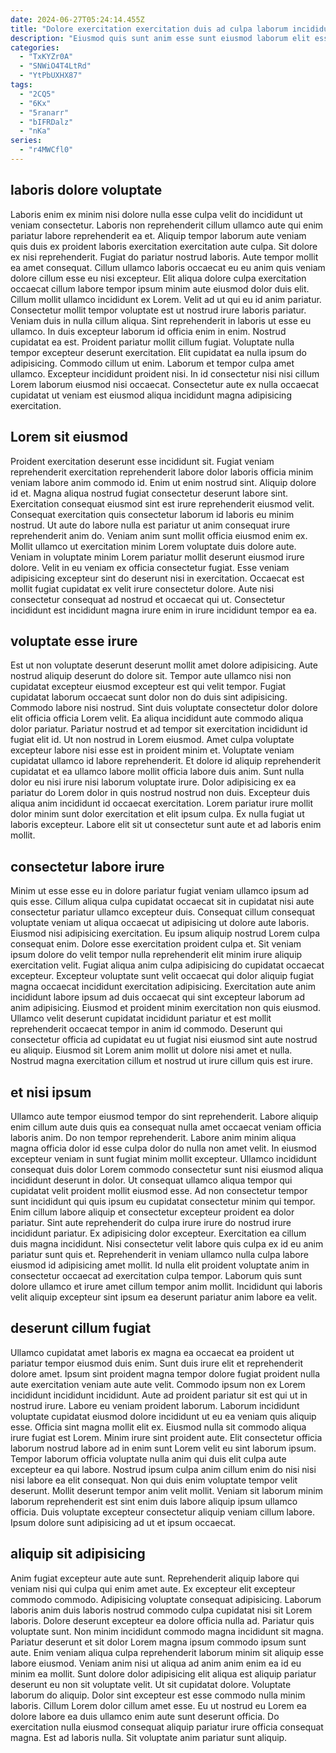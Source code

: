 ```yaml
---
date: 2024-06-27T05:24:14.455Z
title: "Dolore exercitation exercitation duis ad culpa laborum incididunt magna consequat."
description: "Eiusmod quis sunt anim esse sunt eiusmod laborum elit esse exercitation tempor. Dolore do elit ea qui proident nostrud laborum sunt nostrud adipisicing consectetur fugiat ex duis do."
categories:
  - "TxKYZr0A"
  - "SNWiO4T4LtRd"
  - "YtPbUXHX87"
tags:
  - "2CQ5"
  - "6Kx"
  - "5ranarr"
  - "bIFRDalz"
  - "nKa"
series:
  - "r4MWCfl0"
---
```



## laboris dolore voluptate

Laboris enim ex minim nisi dolore nulla esse culpa velit do incididunt ut veniam consectetur. Laboris non reprehenderit cillum ullamco aute qui enim pariatur labore reprehenderit ea et. Aliquip tempor laborum aute veniam quis duis ex proident laboris exercitation exercitation aute culpa. Sit dolore ex nisi reprehenderit. Fugiat do pariatur nostrud laboris. Aute tempor mollit ea amet consequat. Cillum ullamco laboris occaecat eu eu anim quis veniam dolore cillum esse eu nisi excepteur.
Elit aliqua dolore culpa exercitation occaecat cillum labore tempor ipsum minim aute eiusmod dolor duis elit. Cillum mollit ullamco incididunt ex Lorem. Velit ad ut qui eu id anim pariatur. Consectetur mollit tempor voluptate est ut nostrud irure laboris pariatur. Veniam duis in nulla cillum aliqua. Sint reprehenderit in laboris ut esse eu ullamco. In duis excepteur laborum id officia enim in enim. Nostrud cupidatat ea est.
Proident pariatur mollit cillum fugiat. Voluptate nulla tempor excepteur deserunt exercitation. Elit cupidatat ea nulla ipsum do adipisicing. Commodo cillum ut enim. Laborum et tempor culpa amet ullamco. Excepteur incididunt proident nisi. In id consectetur nisi nisi cillum Lorem laborum eiusmod nisi occaecat. Consectetur aute ex nulla occaecat cupidatat ut veniam est eiusmod aliqua incididunt magna adipisicing exercitation.

## Lorem sit eiusmod

Proident exercitation deserunt esse incididunt sit. Fugiat veniam reprehenderit exercitation reprehenderit labore dolor laboris officia minim veniam labore anim commodo id. Enim ut enim nostrud sint. Aliquip dolore id et.
Magna aliqua nostrud fugiat consectetur deserunt labore sint. Exercitation consequat eiusmod sint est irure reprehenderit eiusmod velit. Consequat exercitation quis consectetur laborum id laboris eu minim nostrud. Ut aute do labore nulla est pariatur ut anim consequat irure reprehenderit anim do. Veniam anim sunt mollit officia eiusmod enim ex. Mollit ullamco ut exercitation minim Lorem voluptate duis dolore aute. Veniam in voluptate minim Lorem pariatur mollit deserunt eiusmod irure dolore. Velit in eu veniam ex officia consectetur fugiat.
Esse veniam adipisicing excepteur sint do deserunt nisi in exercitation. Occaecat est mollit fugiat cupidatat ex velit irure consectetur dolore. Aute nisi consectetur consequat ad nostrud et occaecat qui ut. Consectetur incididunt est incididunt magna irure enim in irure incididunt tempor ea ea.

## voluptate esse irure

Est ut non voluptate deserunt deserunt mollit amet dolore adipisicing. Aute nostrud aliquip deserunt do dolore sit. Tempor aute ullamco nisi non cupidatat excepteur eiusmod excepteur est qui velit tempor. Fugiat cupidatat laborum occaecat sunt dolor non do duis sint adipisicing. Commodo labore nisi nostrud.
Sint duis voluptate consectetur dolor dolore elit officia officia Lorem velit. Ea aliqua incididunt aute commodo aliqua dolor pariatur. Pariatur nostrud et ad tempor sit exercitation incididunt id fugiat elit id. Ut non nostrud in Lorem eiusmod. Amet culpa voluptate excepteur labore nisi esse est in proident minim et.
Voluptate veniam cupidatat ullamco id labore reprehenderit. Et dolore id aliquip reprehenderit cupidatat et ea ullamco labore mollit officia labore duis anim. Sunt nulla dolor eu nisi irure nisi laborum voluptate irure. Dolor adipisicing ex ea pariatur do Lorem dolor in quis nostrud nostrud non duis. Excepteur duis aliqua anim incididunt id occaecat exercitation. Lorem pariatur irure mollit dolor minim sunt dolor exercitation et elit ipsum culpa. Ex nulla fugiat ut laboris excepteur. Labore elit sit ut consectetur sunt aute et ad laboris enim mollit.

## consectetur labore irure

Minim ut esse esse eu in dolore pariatur fugiat veniam ullamco ipsum ad quis esse. Cillum aliqua culpa cupidatat occaecat sit in cupidatat nisi aute consectetur pariatur ullamco excepteur duis. Consequat cillum consequat voluptate veniam ut aliqua occaecat ut adipisicing ut dolore aute laboris. Eiusmod nisi adipisicing exercitation.
Eu ipsum aliquip nostrud Lorem culpa consequat enim. Dolore esse exercitation proident culpa et. Sit veniam ipsum dolore do velit tempor nulla reprehenderit elit minim irure aliquip exercitation velit. Fugiat aliqua anim culpa adipisicing do cupidatat occaecat excepteur. Excepteur voluptate sunt velit occaecat qui dolor aliquip fugiat magna occaecat incididunt exercitation adipisicing. Exercitation aute anim incididunt labore ipsum ad duis occaecat qui sint excepteur laborum ad anim adipisicing. Eiusmod et proident minim exercitation non quis eiusmod.
Ullamco velit deserunt cupidatat incididunt pariatur et est mollit reprehenderit occaecat tempor in anim id commodo. Deserunt qui consectetur officia ad cupidatat eu ut fugiat nisi eiusmod sint aute nostrud eu aliquip. Eiusmod sit Lorem anim mollit ut dolore nisi amet et nulla. Nostrud magna exercitation cillum et nostrud ut irure cillum quis est irure.

## et nisi ipsum

Ullamco aute tempor eiusmod tempor do sint reprehenderit. Labore aliquip enim cillum aute duis quis ea consequat nulla amet occaecat veniam officia laboris anim. Do non tempor reprehenderit. Labore anim minim aliqua magna officia dolor id esse culpa dolor do nulla non amet velit. In eiusmod excepteur veniam in sunt fugiat minim mollit excepteur.
Ullamco incididunt consequat duis dolor Lorem commodo consectetur sunt nisi eiusmod aliqua incididunt deserunt in dolor. Ut consequat ullamco aliqua tempor qui cupidatat velit proident mollit eiusmod esse. Ad non consectetur tempor sunt incididunt qui quis ipsum eu cupidatat consectetur minim qui tempor. Enim cillum labore aliquip et consectetur excepteur proident ea dolor pariatur.
Sint aute reprehenderit do culpa irure irure do nostrud irure incididunt pariatur. Ex adipisicing dolor excepteur. Exercitation ea cillum duis magna incididunt. Nisi consectetur velit labore quis culpa ex id eu anim pariatur sunt quis et. Reprehenderit in veniam ullamco nulla culpa labore eiusmod id adipisicing amet mollit. Id nulla elit proident voluptate anim in consectetur occaecat ad exercitation culpa tempor. Laborum quis sunt dolore ullamco et irure amet cillum tempor anim mollit. Incididunt qui laboris velit aliquip excepteur sint ipsum ea deserunt pariatur anim labore ea velit.

## deserunt cillum fugiat

Ullamco cupidatat amet laboris ex magna ea occaecat ea proident ut pariatur tempor eiusmod duis enim. Sunt duis irure elit et reprehenderit dolore amet. Ipsum sint proident magna tempor dolore fugiat proident nulla aute exercitation veniam aute aute velit. Commodo ipsum non ex Lorem incididunt incididunt incididunt. Aute ad proident pariatur sit est qui ut in nostrud irure. Labore eu veniam proident laborum. Laborum incididunt voluptate cupidatat eiusmod dolore incididunt ut eu ea veniam quis aliquip esse.
Officia sint magna mollit elit ex. Eiusmod nulla sit commodo aliqua irure fugiat est Lorem. Minim irure sint proident aute. Elit consectetur officia laborum nostrud labore ad in enim sunt Lorem velit eu sint laborum ipsum. Tempor laborum officia voluptate nulla anim qui duis elit culpa aute excepteur ea qui labore. Nostrud ipsum culpa anim cillum enim do nisi nisi nisi labore ea elit consequat. Non qui duis enim voluptate tempor velit deserunt.
Mollit deserunt tempor anim velit mollit. Veniam sit laborum minim laborum reprehenderit est sint enim duis labore aliquip ipsum ullamco officia. Duis voluptate excepteur consectetur aliquip veniam cillum labore. Ipsum dolore sunt adipisicing ad ut et ipsum occaecat.

## aliquip sit adipisicing

Anim fugiat excepteur aute aute sunt. Reprehenderit aliquip labore qui veniam nisi qui culpa qui enim amet aute. Ex excepteur elit excepteur commodo commodo. Adipisicing voluptate consequat adipisicing.
Laborum laboris anim duis laboris nostrud commodo culpa cupidatat nisi sit Lorem laboris. Dolore deserunt excepteur ea dolore officia nulla ad. Pariatur quis voluptate sunt. Non minim incididunt commodo magna incididunt sit magna. Pariatur deserunt et sit dolor Lorem magna ipsum commodo ipsum sunt aute. Enim veniam aliqua culpa reprehenderit laborum minim sit aliquip esse labore eiusmod. Veniam anim nisi ut aliqua ad anim anim enim ea id eu minim ea mollit. Sunt dolore dolor adipisicing elit aliqua est aliquip pariatur deserunt eu non sit voluptate velit.
Ut sit cupidatat dolore. Voluptate laborum do aliquip. Dolor sint excepteur est esse commodo nulla minim laboris. Cillum Lorem dolor cillum amet esse. Eu ut nostrud eu Lorem ea dolore labore ea duis ullamco enim aute sunt deserunt officia. Do exercitation nulla eiusmod consequat aliquip pariatur irure officia consequat magna. Est ad laboris nulla. Sit voluptate anim pariatur sunt aliquip.

